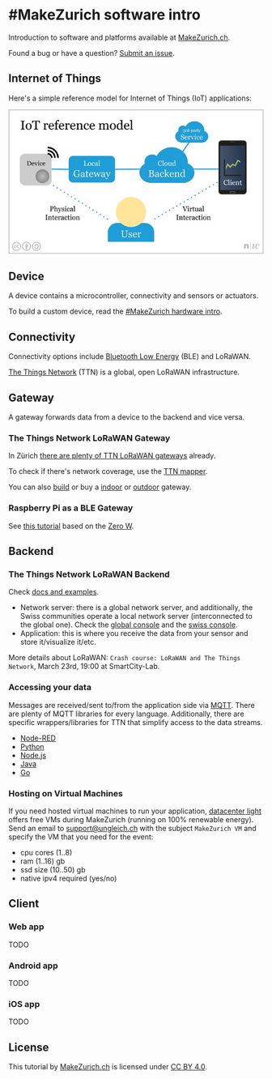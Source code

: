 # #MakeZurich software intro
Introduction to software and platforms available at [MakeZurich.ch](http://makezurich.ch/).

Found a bug or have a question? [Submit an issue](../../issues).

## Internet of Things
Here's a simple reference model for Internet of Things (IoT) applications:

<img src="iot.jpg" width="540"/>

## Device
A device contains a microcontroller, connectivity and sensors or actuators.

To build a custom device, read the [#MakeZurich hardware intro](https://github.com/make-zurich/makezurich-hardware-intro).

## Connectivity
Connectivity options include [Bluetooth Low Energy](http://www.tamberg.org/fhnw/2019/hs/IoT05BluetoothLEConnectivity.pdf) (BLE) and LoRaWAN.

[The Things Network](https://www.thethingsnetwork.org/) (TTN) is a global, open LoRaWAN infrastructure.

## Gateway
A gateway forwards data from a device to the backend and vice versa.

### The Things Network LoRaWAN Gateway
In Zürich [there are plenty of TTN LoRaWAN gateways](https://www.thethingsnetwork.org/community/zurich/) already.

To check if there's network coverage, use the [TTN mapper](https://ttnmapper.org/).

You can also [build](https://www.thingiverse.com/thing:1665467) or buy a [indoor](https://www.thethingsnetwork.org/docs/gateways/thethingsindoor/) or [outdoor](https://www.lorixone.io/) gateway.

### Raspberry Pi as a BLE Gateway
See [this tutorial](http://www.tamberg.org/fhnw/2019/hs/IoT06RaspberryPiGateway.pdf) based on the [Zero W](https://www.raspberrypi.org/products/raspberry-pi-zero-w/).

## Backend

### The Things Network LoRaWAN Backend
Check [docs and examples](https://www.thethingsnetwork.org/docs/).

 - Network server: there is a global network server, and additionally, the Swiss communities operate a local network server (interconnected to the global one). Check the [global console](https://console.thethingsnetwork.org/) and the [swiss console](https://console.ttn.opennetworkinfrastructure.org/).
 - Application: this is where you receive the data from your sensor and store it/visualize it/etc.

More details about LoRaWAN: `Crash course: LoRaWAN and The Things Network`, March 23rd, 19:00 at SmartCity-Lab.

### Accessing your data

Messages are received/sent to/from the application side via [MQTT](https://www.thethingsnetwork.org/docs/applications/mqtt/). There are plenty of MQTT libraries for every language. Additionally, there are specific wrappers/libraries for TTN that simplify access to the data streams.

- [Node-RED](https://www.thethingsnetwork.org/docs/applications/nodered/)
- [Python](https://www.thethingsnetwork.org/docs/applications/python/)
- [Node.js](https://www.thethingsnetwork.org/docs/applications/nodejs/)
- [Java](https://www.thethingsnetwork.org/docs/applications/java/)
- [Go](https://www.thethingsnetwork.org/docs/applications/golang/)

### Hosting on Virtual Machines

If you need hosted virtual machines to run your application, [datacenter light](https://datacenterlight.ch/) offers free VMs during MakeZurich (running on 100% renewable energy). Send an email to [support@ungleich.ch](mailto:support@ungleich.ch) with the subject `MakeZurich VM` and specify the VM that you need for the event:

- cpu cores (1..8)
- ram (1..16) gb
- ssd size (10..50) gb
- native ipv4 required (yes/no)

## Client

### Web app
TODO

### Android app 
TODO

### iOS app
TODO

## License
This tutorial by [MakeZurich.ch](http://makezurich.ch/) is licensed under [CC BY 4.0](https://creativecommons.org/licenses/by/4.0/).
